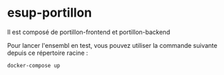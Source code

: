 # esup-portillon

Il est composé de portillon-frontend et portillon-backend

Pour lancer l'ensembl en test, vous pouvez utiliser la commande suivante depuis ce répertoire racine :
```
docker-compose up